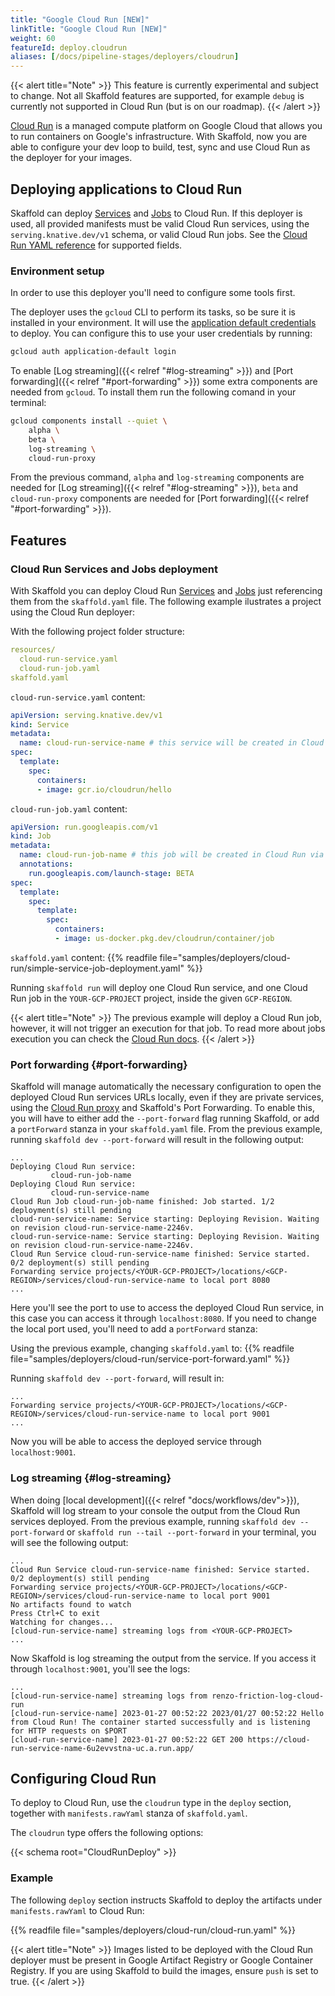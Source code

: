 ```yaml
---
title: "Google Cloud Run [NEW]"
linkTitle: "Google Cloud Run [NEW]"
weight: 60
featureId: deploy.cloudrun
aliases: [/docs/pipeline-stages/deployers/cloudrun]
---
```


{{< alert title="Note" >}}
This feature is currently experimental and subject to change. Not all Skaffold features are supported, for example `debug` is currently not supported in Cloud Run (but is on our roadmap).
{{< /alert >}}

[Cloud Run](https://cloud.google.com/run) is a managed compute platform on Google Cloud that allows you to run containers on Google's infrastructure. With Skaffold, now you are able to configure your dev loop to build, test, sync and use Cloud Run as the deployer for your images.


## Deploying applications to Cloud Run
Skaffold can deploy [Services](https://cloud.google.com/run/docs/reference/rest/v1/namespaces.services#resource:-service) and [Jobs](https://cloud.google.com/run/docs/reference/rest/v1/namespaces.jobs#resource:-job) to Cloud Run. If this deployer is used, all provided manifests must be valid Cloud Run services, using the `serving.knative.dev/v1` schema, or valid Cloud Run jobs.
See the [Cloud Run YAML reference](https://cloud.google.com/run/docs/reference/yaml/v1) for supported fields.

### Environment setup
In order to use this deployer you'll need to configure some tools first.

The deployer uses the `gcloud` CLI to perform its tasks, so be sure it is installed in your environment. It will use the [application default credentials](https://cloud.google.com/docs/authentication/production#automatically) to deploy.  You can configure this to use your user credentials by running:
```bash
gcloud auth application-default login
```

To enable [Log streaming]({{< relref "#log-streaming" >}}) and [Port forwarding]({{< relref "#port-forwarding" >}}) some extra components are needed from `gcloud`. To install them run the following comand in your terminal:
```bash
gcloud components install --quiet \
    alpha \
    beta \
    log-streaming \
    cloud-run-proxy
```

From the previous command, `alpha` and `log-streaming` components are needed for [Log streaming]({{< relref "#log-streaming" >}}), `beta` and `cloud-run-proxy` components are needed for [Port forwarding]({{< relref "#port-forwarding" >}}).

## Features

### Cloud Run Services and Jobs deployment
With Skaffold you can deploy Cloud Run [Services](https://cloud.google.com/run/docs/overview/what-is-cloud-run#services) and [Jobs](https://cloud.google.com/run/docs/overview/what-is-cloud-run#jobs) just referencing them from the `skaffold.yaml` file. The following example ilustrates a project using the Cloud Run deployer:

With the following project folder structure:
```yaml
resources/
  cloud-run-service.yaml
  cloud-run-job.yaml
skaffold.yaml
```

`cloud-run-service.yaml` content:
```yaml
apiVersion: serving.knative.dev/v1
kind: Service
metadata:
  name: cloud-run-service-name # this service will be created in Cloud Run via Skaffold
spec:
  template:
    spec:
      containers:
      - image: gcr.io/cloudrun/hello
```

`cloud-run-job.yaml` content:
```yaml
apiVersion: run.googleapis.com/v1
kind: Job
metadata:
  name: cloud-run-job-name # this job will be created in Cloud Run via Skaffold
  annotations:
    run.googleapis.com/launch-stage: BETA
spec:
  template:
    spec:
      template:
        spec:
          containers:
          - image: us-docker.pkg.dev/cloudrun/container/job
```

`skaffold.yaml` content:
{{% readfile file="samples/deployers/cloud-run/simple-service-job-deployment.yaml" %}}

Running `skaffold run` will deploy one Cloud Run service, and one Cloud Run job in the `YOUR-GCP-PROJECT` project, inside the given `GCP-REGION`.

{{< alert title="Note" >}}
The previous example will deploy a Cloud Run job, however, it will not trigger an execution for that job. To read more about jobs execution you can check the [Cloud Run docs](https://cloud.google.com/run/docs/execute/jobs).
{{< /alert >}}

### Port forwarding {#port-forwarding}

Skaffold will manage automatically the necessary configuration to open the deployed Cloud Run services URLs locally, even if they are private services, using the [Cloud Run proxy](https://cloud.google.com/sdk/gcloud/reference/beta/run/services/proxy) and Skaffold's Port Forwarding. To enable this, you will have to either add the `--port-forward` flag running Skaffold, or add a `portForward` stanza in your `skaffold.yaml` file. From the previous example, running `skaffold dev --port-forward` will result in the following output:

```
...
Deploying Cloud Run service:
         cloud-run-job-name
Deploying Cloud Run service:
         cloud-run-service-name
Cloud Run Job cloud-run-job-name finished: Job started. 1/2 deployment(s) still pending
cloud-run-service-name: Service starting: Deploying Revision. Waiting on revision cloud-run-service-name-2246v.
cloud-run-service-name: Service starting: Deploying Revision. Waiting on revision cloud-run-service-name-2246v.
Cloud Run Service cloud-run-service-name finished: Service started. 0/2 deployment(s) still pending
Forwarding service projects/<YOUR-GCP-PROJECT>/locations/<GCP-REGION>/services/cloud-run-service-name to local port 8080
...
```

Here you'll see the port to use to access the deployed Cloud Run service, in this case you can access it through `localhost:8080`. If you need to change the local port used, you'll need to add a `portForward` stanza:

Using the previous example, changing `skaffold.yaml` to:
{{% readfile file="samples/deployers/cloud-run/service-port-forward.yaml" %}}

Running `skaffold dev --port-forward`, will result in:

```
...
Forwarding service projects/<YOUR-GCP-PROJECT>/locations/<GCP-REGION>/services/cloud-run-service-name to local port 9001
...
```

Now you will be able to access the deployed service through `localhost:9001`.


### Log streaming {#log-streaming}

When doing [local development]({{< relref "docs/workflows/dev">}}), Skaffold will log stream to your console the output from the Cloud Run services deployed. From the previous example, running `skaffold dev --port-forward` or `skaffold run --tail --port-forward` in your terminal, you will see the following output:

```
...
Cloud Run Service cloud-run-service-name finished: Service started. 0/2 deployment(s) still pending
Forwarding service projects/<YOUR-GCP-PROJECT>/locations/<GCP-REGION>/services/cloud-run-service-name to local port 9001
No artifacts found to watch
Press Ctrl+C to exit
Watching for changes...
[cloud-run-service-name] streaming logs from <YOUR-GCP-PROJECT>
...
```

Now Skaffold is log streaming the output from the service. If you access it through `localhost:9001`, you'll see the logs:

```
...
[cloud-run-service-name] streaming logs from renzo-friction-log-cloud-run
[cloud-run-service-name] 2023-01-27 00:52:22 2023/01/27 00:52:22 Hello from Cloud Run! The container started successfully and is listening for HTTP requests on $PORT
[cloud-run-service-name] 2023-01-27 00:52:22 GET 200 https://cloud-run-service-name-6u2evvstna-uc.a.run.app/
```

## Configuring Cloud Run

To deploy to Cloud Run, use the `cloudrun` type in the `deploy` section, together with `manifests.rawYaml` stanza of `skaffold.yaml`.

The `cloudrun` type offers the following options:

{{< schema root="CloudRunDeploy" >}}


### Example

The following `deploy` section instructs Skaffold to deploy the artifacts under `manifests.rawYaml` to Cloud Run:

{{% readfile file="samples/deployers/cloud-run/cloud-run.yaml" %}}

{{< alert title="Note" >}}
Images listed to be deployed with the Cloud Run deployer must be present in Google Artifact
Registry or Google Container Registry. If you are using Skaffold to build the images, ensure `push` is 
set to true.
{{< /alert >}}


